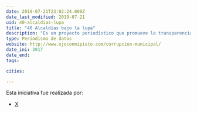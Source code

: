 ```yaml
---
date: 2019-07-21T23:02:24.000Z
date_last_modified: 2019-07-21
uid: 40-alcaldias-lupa
title: "40 Alcaldías bajo la lupa"
description: "Es un proyecto periodístico que promueve la transparencia y la lucha contra la corrupción, fiscaliza cómo usan los gobiernos locales los fondos municipales y fomenta la participación ciudadana."
type: Periodismo de datos
website: http://www.ojoconmipisto.com/corrupcion-municipal/
date_ini: 2017
date_end: 
tags:

cities: 

---
```


Esta iniciativa fue realizada por:

- [X](/i/ojo-con-mi-pisto.html)
